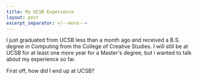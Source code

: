 ```yaml
---
title: My UCSB Experience
layout: post
excerpt_separator: <!--more-->
---
```


I just graduated from UCSB less than a month ago and received a B.S. degree in Computing from the College of Creative Studies. I will still be at UCSB for at least one more year for a Master's degree, but i wanted to talk about my experience so far.

<!--more-->

First off, how did I end up at UCSB? 